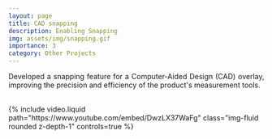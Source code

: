 ```yaml
---
layout: page
title: CAD snapping
description: Enabling Snapping 
img: assets/img/snapping.gif
importance: 3
category: Other Projects
---
```


<div style="text-align: justify;">

Developed a snapping feature for a Computer-Aided Design (CAD) overlay, improving the precision and efficiency of the product's measurement tools.<br><br>
</div>

<div class="row">
    <div class="col-xl mt-3 mt-md-0">
        <div class="embed-responsive embed-responsive-16by9">
            {% include video.liquid path="https://www.youtube.com/embed/DwzLX37WaFg" class="img-fluid rounded z-depth-1" controls=true %}
        </div>
    </div>
</div>


